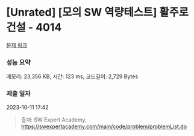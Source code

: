 # [Unrated] [모의 SW 역량테스트] 활주로 건설 - 4014 

[문제 링크](https://swexpertacademy.com/main/code/problem/problemDetail.do?contestProbId=AWIeW7FakkUDFAVH) 

### 성능 요약

메모리: 23,356 KB, 시간: 123 ms, 코드길이: 2,729 Bytes

### 제출 일자

2023-10-11 17:42



> 출처: SW Expert Academy, https://swexpertacademy.com/main/code/problem/problemList.do
